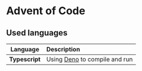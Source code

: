 # Advent of Code

## Used languages

|    Language    | Description                                        |
| :------------: | :------------------------------------------------- |
| **Typescript** | Using [Deno](https://deno.land) to compile and run |
